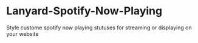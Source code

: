 # Lanyard-Spotify-Now-Playing
Style custome spotify now playing stutuses for streaming or displaying on your website
